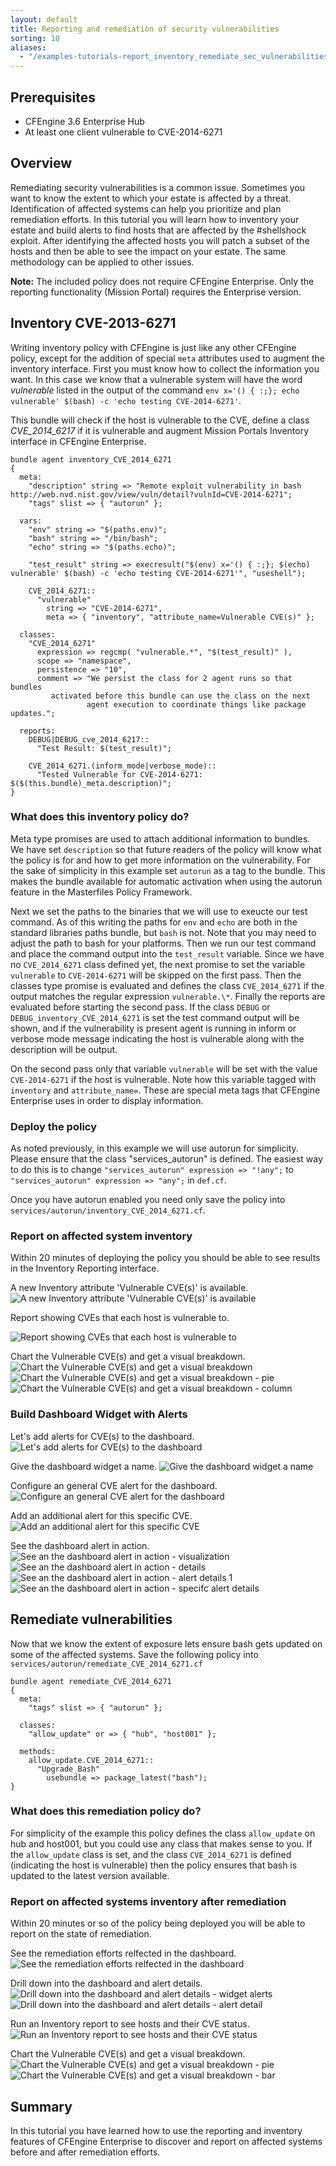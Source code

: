 ```yaml
---
layout: default
title: Reporting and remediation of security vulnerabilities
sorting: 10
aliases:
  - "/examples-tutorials-report_inventory_remediate_sec_vulnerabilities.html"
---
```


## Prerequisites

- CFEngine 3.6 Enterprise Hub
- At least one client vulnerable to CVE-2014-6271

## Overview

Remediating security vulnerabilities is a common issue. Sometimes you want to
know the extent to which your estate is affected by a threat.
Identification of affected systems can help you prioritize and plan remediation
efforts. In this tutorial you will learn how to inventory your estate and build
alerts to find hosts that are affected by the #shellshock exploit. After
identifying the affected hosts you will patch a subset of the hosts and then be
able to see the impact on your estate. The same methodology can be applied to
other issues.

**Note:** The included policy does not require CFEngine Enterprise. Only the
reporting functionality (Mission Portal) requires the Enterprise version.

## Inventory CVE-2013-6271

Writing inventory policy with CFEngine is just like any other CFEngine policy,
except for the addition of special `meta` attributes used to augment the
inventory interface. First you must know how to collect the information you
want. In this case we know that a vulnerable system will have the word
_vulnerable_ listed in the output of the command
`env x='() { :;}; echo vulnerable' $(bash) -c 'echo testing CVE-2014-6271'`.

This bundle will check if the host is vulnerable to the CVE, define a class
_CVE_2014_6217_ if it is vulnerable and augment Mission Portals Inventory
interface in CFEngine Enterprise.

```cf3 {file="inventory_CVE_2014_6271.cf"}
bundle agent inventory_CVE_2014_6271
{
  meta:
    "description" string => "Remote exploit vulnerability in bash http://web.nvd.nist.gov/view/vuln/detail?vulnId=CVE-2014-6271";
    "tags" slist => { "autorun" };

  vars:
    "env" string => "$(paths.env)";
    "bash" string => "/bin/bash";
    "echo" string => "$(paths.echo)";

    "test_result" string => execresult("$(env) x='() { :;}; $(echo) vulnerable' $(bash) -c 'echo testing CVE-2014-6271'", "useshell");

    CVE_2014_6271::
      "vulnerable"
        string => "CVE-2014-6271",
        meta => { "inventory", "attribute_name=Vulnerable CVE(s)" };

  classes:
    "CVE_2014_6271"
      expression => regcmp( "vulnerable.*", "$(test_result)" ),
      scope => "namespace",
      persistence => "10",
      comment => "We persist the class for 2 agent runs so that bundles
		 activated before this bundle can use the class on the next
                 agent execution to coordinate things like package updates.";

  reports:
    DEBUG|DEBUG_cve_2014_6217::
      "Test Result: $(test_result)";

    CVE_2014_6271.(inform_mode|verbose_mode)::
      "Tested Vulnerable for CVE-2014-6271: $($(this.bundle)_meta.description)";
}
```

### What does this inventory policy do?

Meta type promises are used to attach additional information to bundles. We
have set `description` so that future readers of the policy will know what the
policy is for and how to get more information on the vulnerability. For
the sake of simplicity in this example set `autorun` as a tag to the bundle.
This makes the bundle available for automatic activation when using the autorun
feature in the Masterfiles Policy Framework.

Next we set the paths to the binaries that we will use to exeucte our test
command. As of this writing the paths for `env` and `echo` are both in the
standard libraries paths bundle, but `bash` is not. Note that you may need to
adjust the path to bash for your platforms. Then we run our test command and
place the command output into the `test_result` variable. Since we have no
`CVE_2014_6271` class defined yet, the next promise to set the variable
`vulnerable` to `CVE-2014-6271` will be skipped on the first pass. Then the
classes type promise is evaluated and defines the class `CVE_2014_6271` if the
output matches the regular expression `vulnerable.\*`. Finally the reports are
evaluated before starting the second pass. If the class `DEBUG` or
`DEBUG_inventory_CVE_2014_6271` is set the test command output will be shown,
and if the vulnerability is present agent is running in inform or verbose mode
message indicating the host is vulnerable along with the description will be
output.

On the second pass only that variable `vulnerable` will be set with the value
`CVE-2014-6271` if the host is vulnerable. Note how this variable tagged with
`inventory` and `attribute_name=`. These are special meta tags that CFEngine
Enterprise uses in order to display information.

### Deploy the policy

As noted previously, in this example we will use autorun for simplicity. Please
ensure that the class "services_autorun" is defined. The easiest way to do this
is to change `"services_autorun" expression => "!any";` to `"services_autorun"
expression => "any";` in `def.cf`.

Once you have autorun enabled you need only save the policy into
`services/autorun/inventory_CVE_2014_6271.cf`.

### Report on affected system inventory

Within 20 minutes of deploying the policy you should be able to see results in the Inventory Reporting interface.

A new Inventory attribute 'Vulnerable CVE(s)' is available.
![A new Inventory attribute 'Vulnerable CVE(s)' is available](report_inventory_remediate_sec_vulnerabilities_2014-09-29-Selection_001.jpg)

Report showing CVEs that each host is vulnerable to.

![Report showing CVEs that each host is vulnerable to](report_inventory_remediate_sec_vulnerabilities_2014-09-29-Selection_002.jpg)

Chart the Vulnerable CVE(s) and get a visual breakdown.
![Chart the Vulnerable CVE(s) and get a visual breakdown](report_inventory_remediate_sec_vulnerabilities_2014-09-29-Selection_003.jpg)
![Chart the Vulnerable CVE(s) and get a visual breakdown - pie](report_inventory_remediate_sec_vulnerabilities_2014-09-29-Selection_004.jpg)
![Chart the Vulnerable CVE(s) and get a visual breakdown - column](report_inventory_remediate_sec_vulnerabilities_2014-09-29-Selection_005.jpg)

### Build Dashboard Widget with Alerts

Let's add alerts for CVE(s) to the dashboard.
![Let's add alerts for CVE(s) to the dashboard](report_inventory_remediate_sec_vulnerabilities_2014-09-29-Selection_006.jpg)

Give the dashboard widget a name.
![Give the dashboard widget a name](report_inventory_remediate_sec_vulnerabilities_2014-09-29-Selection_007.jpg)

Configure an general CVE alert for the dashboard.
![Configure an general CVE alert for the dashboard](report_inventory_remediate_sec_vulnerabilities_2014-09-29-Selection_008.jpg)

Add an additional alert for this specific CVE.
![Add an additional alert for this specific CVE](report_inventory_remediate_sec_vulnerabilities_2014-09-29-Selection_010.jpg)

See the dashboard alert in action.
![See an the dashboard alert in action - visualization](report_inventory_remediate_sec_vulnerabilities_2014-09-29-Selection_012.jpg)
![See an the dashboard alert in action - details](report_inventory_remediate_sec_vulnerabilities_2014-09-29-Selection_013.jpg)
![See an the dashboard alert in action - alert details 1](report_inventory_remediate_sec_vulnerabilities_2014-09-29-Selection_014.jpg)
![See an the dashboard alert in action - specifc alert details](report_inventory_remediate_sec_vulnerabilities_2014-09-29-Selection_015.jpg)

## Remediate vulnerabilities

Now that we know the extent of exposure lets ensure bash gets updated on some
of the affected systems. Save the following policy into
`services/autorun/remediate_CVE_2014_6271.cf`

```cf3 {file="remediate_CVE_2014_6271.cf"}
bundle agent remediate_CVE_2014_6271
{
  meta:
    "tags" slist => { "autorun" };

  classes:
    "allow_update" or => { "hub", "host001" };

  methods:
    allow_update.CVE_2014_6271::
      "Upgrade_Bash"
        usebundle => package_latest("bash");
}
```

### What does this remediation policy do?

For simplicity of the example this policy defines the class `allow_update` on hub
and host001, but you could use any class that makes sense to you. If the
`allow_update` class is set, and the class `CVE_2014_6271` is defined (indicating
the host is vulnerable) then the policy ensures that bash is updated to the
latest version available.

### Report on affected systems inventory after remediation

Within 20 minutes or so of the policy being deployed you will be able to report on the state of remediation.

See the remediation efforts relfected in the dashboard.
![See the remediation efforts relfected in the dashboard](report_inventory_remediate_sec_vulnerabilities_2014-09-29-Selection_017.jpg)

Drill down into the dashboard and alert details.
![Drill down into the dashboard and alert details - widget alerts](report_inventory_remediate_sec_vulnerabilities_2014-09-29-Selection_018.jpg)
![Drill down into the dashboard and alert details - alert detail](report_inventory_remediate_sec_vulnerabilities_2014-09-29-Selection_019.jpg)

Run an Inventory report to see hosts and their CVE status.
![Run an Inventory report to see hosts and their CVE status](report_inventory_remediate_sec_vulnerabilities_2014-09-29-Selection_020.jpg)

Chart the Vulnerable CVE(s) and get a visual breakdown.
![Chart the Vulnerable CVE(s) and get a visual breakdown - pie](report_inventory_remediate_sec_vulnerabilities_2014-09-29-Selection_021.jpg)
![Chart the Vulnerable CVE(s) and get a visual breakdown - bar](report_inventory_remediate_sec_vulnerabilities_2014-09-29-Selection_022.jpg)

## Summary

In this tutorial you have learned how to use the reporting and inventory
features of CFEngine Enterprise to discover and report on affected systems
before and after remediation efforts.
